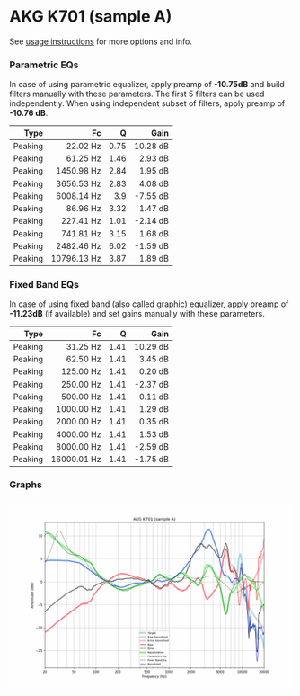 # AKG K701 (sample A)
See [usage instructions](https://github.com/jaakkopasanen/AutoEq#usage) for more options and info.

### Parametric EQs
In case of using parametric equalizer, apply preamp of **-10.75dB** and build filters manually
with these parameters. The first 5 filters can be used independently.
When using independent subset of filters, apply preamp of **-10.76 dB**.

| Type    | Fc          |    Q | Gain     |
|--------:|------------:|-----:|---------:|
| Peaking | 22.02 Hz    | 0.75 | 10.28 dB |
| Peaking | 61.25 Hz    | 1.46 | 2.93 dB  |
| Peaking | 1450.98 Hz  | 2.84 | 1.95 dB  |
| Peaking | 3656.53 Hz  | 2.83 | 4.08 dB  |
| Peaking | 6008.14 Hz  | 3.9  | -7.55 dB |
| Peaking | 86.96 Hz    | 3.32 | 1.47 dB  |
| Peaking | 227.41 Hz   | 1.01 | -2.14 dB |
| Peaking | 741.81 Hz   | 3.15 | 1.68 dB  |
| Peaking | 2482.46 Hz  | 6.02 | -1.59 dB |
| Peaking | 10796.13 Hz | 3.87 | 1.89 dB  |

### Fixed Band EQs
In case of using fixed band (also called graphic) equalizer, apply preamp of **-11.23dB**
(if available) and set gains manually with these parameters.

| Type    | Fc          |    Q | Gain     |
|--------:|------------:|-----:|---------:|
| Peaking | 31.25 Hz    | 1.41 | 10.29 dB |
| Peaking | 62.50 Hz    | 1.41 | 3.45 dB  |
| Peaking | 125.00 Hz   | 1.41 | 0.20 dB  |
| Peaking | 250.00 Hz   | 1.41 | -2.37 dB |
| Peaking | 500.00 Hz   | 1.41 | 0.11 dB  |
| Peaking | 1000.00 Hz  | 1.41 | 1.29 dB  |
| Peaking | 2000.00 Hz  | 1.41 | 0.35 dB  |
| Peaking | 4000.00 Hz  | 1.41 | 1.53 dB  |
| Peaking | 8000.00 Hz  | 1.41 | -2.59 dB |
| Peaking | 16000.01 Hz | 1.41 | -1.75 dB |

### Graphs
![](./AKG%20K701%20(sample%20A).png)